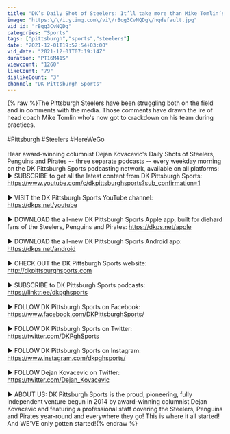 ```yaml
---
title: "DK’s Daily Shot of Steelers: It’ll take more than Mike Tomlin’s bark"
image: "https:\/\/i.ytimg.com\/vi\/rBqg3CvNQDg\/hqdefault.jpg"
vid_id: "rBqg3CvNQDg"
categories: "Sports"
tags: ["pittsburgh","sports","steelers"]
date: "2021-12-01T19:52:54+03:00"
vid_date: "2021-12-01T07:19:14Z"
duration: "PT16M41S"
viewcount: "1260"
likeCount: "79"
dislikeCount: "3"
channel: "DK Pittsburgh Sports"
---
```

{% raw %}The Pittsburgh Steelers have been struggling both on the field and in comments with the media. Those comments have drawn the ire of head coach Mike Tomlin who's now got to crackdown on his team during practices.<br /><br />#Pittsburgh #Steelers #HereWeGo<br /><br />Hear award-winning columnist Dejan Kovacevic's Daily Shots of Steelers, Penguins and Pirates -- three separate podcasts -- every weekday morning on the DK Pittsburgh Sports podcasting network, available on all platforms: <br />► SUBSCRIBE to get all the latest content from DK Pittsburgh Sports: <a rel="nofollow" target="blank" href="https://www.youtube.com/c/dkpittsburghsports?sub_confirmation=1">https://www.youtube.com/c/dkpittsburghsports?sub_confirmation=1</a><br /><br />► VISIT the DK Pittsburgh Sports YouTube channel: <a rel="nofollow" target="blank" href="https://dkps.net/youtube">https://dkps.net/youtube</a><br /><br />► DOWNLOAD the all-new DK Pittsburgh Sports Apple app, built for diehard fans of the Steelers, Penguins and Pirates: <a rel="nofollow" target="blank" href="https://dkps.net/apple">https://dkps.net/apple</a> <br /> <br />► DOWNLOAD the all-new DK Pittsburgh Sports Android app: <a rel="nofollow" target="blank" href="https://dkps.net/android">https://dkps.net/android</a><br /><br />► CHECK OUT the DK Pittsburgh Sports website: <a rel="nofollow" target="blank" href="http://dkpittsburghsports.com">http://dkpittsburghsports.com</a><br /><br />► SUBSCRIBE to DK Pittsburgh Sports podcasts: <a rel="nofollow" target="blank" href="https://linktr.ee/dkpghsports">https://linktr.ee/dkpghsports</a><br /><br />► FOLLOW DK Pittsburgh Sports on Facebook: <a rel="nofollow" target="blank" href="https://www.facebook.com/DKPittsburghSports/">https://www.facebook.com/DKPittsburghSports/</a> <br /><br />► FOLLOW DK Pittsburgh Sports on Twitter: <a rel="nofollow" target="blank" href="https://twitter.com/DKPghSports">https://twitter.com/DKPghSports</a> <br /><br />► FOLLOW DK Pittsburgh Sports on Instagram: <a rel="nofollow" target="blank" href="https://www.instagram.com/dkpghsports/">https://www.instagram.com/dkpghsports/</a> <br /><br />► FOLLOW Dejan Kovacevic on Twitter: <a rel="nofollow" target="blank" href="https://twitter.com/Dejan_Kovacevic">https://twitter.com/Dejan_Kovacevic</a><br /><br />► ABOUT US: DK Pittsburgh Sports is the proud, pioneering, fully independent venture begun in 2014 by award-winning columnist Dejan Kovacevic and featuring a professional staff covering the Steelers, Penguins and Pirates year-round and everywhere they go! This is where it all started! And WE'VE only gotten started!{% endraw %}
